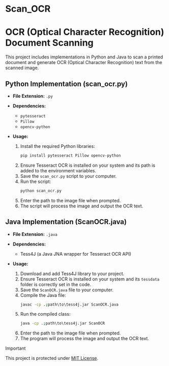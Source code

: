# Scan_OCR

# OCR (Optical Character Recognition) Document Scanning

This project includes implementations in Python and Java to scan a printed document and generate OCR (Optical Character Recognition) text from the scanned image.

## Python Implementation (scan_ocr.py)

- **File Extension:** `.py`
- **Dependencies:**
  - `pytesseract`
  - `Pillow`
  - `opencv-python`

- **Usage:**
  1. Install the required Python libraries:
     ```sh
     pip install pytesseract Pillow opencv-python
     ```
  2. Ensure Tesseract OCR is installed on your system and its path is added to the environment variables.
  3. Save the `scan_ocr.py` script to your computer.
  4. Run the script:
     ```sh
     python scan_ocr.py
     ```
  5. Enter the path to the image file when prompted.
  6. The script will process the image and output the OCR text.

## Java Implementation (ScanOCR.java)

- **File Extension:** `.java`
- **Dependencies:**
  - Tess4J (a Java JNA wrapper for Tesseract OCR API)

- **Usage:**
  1. Download and add Tess4J library to your project.
  2. Ensure Tesseract OCR is installed on your system and its `tessdata` folder is correctly set in the code.
  3. Save the `ScanOCR.java` file to your computer.
  4. Compile the Java file:
     ```sh
     javac -cp .;path\to\tess4j.jar ScanOCR.java
     ```
  5. Run the compiled class:
     ```sh
     java -cp .;path\to\tess4j.jar ScanOCR
     ```
  6. Enter the path to the image file when prompted.
  7. The program will process the image and output the OCR text.


>[!IMPORTANT]
>This project is protected under [MIT License](LICENSE).
